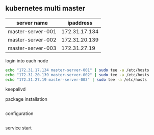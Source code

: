 ## kubernetes multi master

|server name| ipaddress|
|---|---|
|master-server-001| 172.31.17.134|
|master-server-002|172.31.20.139|
|master-server-003|172.31.27.19|


login into each node

```bash
echo "172.31.17.134 master-server-001" | sudo tee -a /etc/hosts
echo "172.31.20.139 master-server-002" | sudo tee -a /etc/hosts
echo "172.31.27.19 master-server-003" | sudo tee -a /etc/hosts
```
keepalivd  

package installation 

```bash

```
configuration

```bash

```

service start

```bash

```
